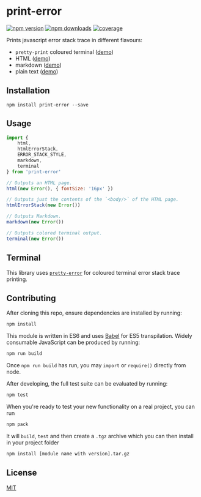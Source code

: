 # print-error

[![npm version](https://img.shields.io/npm/v/print-error.svg?style=flat-square)](https://www.npmjs.com/package/print-error)
[![npm downloads](https://img.shields.io/npm/dm/print-error.svg?style=flat-square)](https://www.npmjs.com/package/print-error)
[![coverage](https://img.shields.io/coveralls/catamphetamine/print-error/master.svg?style=flat-square)](https://coveralls.io/r/catamphetamine/print-error?branch=master)

Prints javascript error stack trace in different flavours:

 * `pretty-print` coloured terminal ([demo](https://github.com/AriaMinaei/pretty-error))
 * HTML ([demo](https://github.com/catamphetamine/print-error/tree/master/test/examples/error.html))
 * markdown ([demo](https://github.com/catamphetamine/print-error/tree/master/test/examples/error.md))
 * plain text ([demo](https://github.com/catamphetamine/print-error/tree/master/test/examples/error.txt))

## Installation

```
npm install print-error --save
```

## Usage

```js
import {
	html,
	htmlErrorStack,
	ERROR_STACK_STYLE,
	markdown,
	terminal
} from 'print-error'

// Outputs an HTML page.
html(new Error(), { fontSize: '16px' })

// Outputs just the contents of the `<body/>` of the HTML page.
htmlErrorStack(new Error())

// Outputs Markdown.
markdown(new Error())

// Outputs colored terminal output.
terminal(new Error())
```

## Terminal

This library uses [`pretty-error`](https://github.com/AriaMinaei/pretty-error) for coloured terminal error stack trace printing.

## Contributing

After cloning this repo, ensure dependencies are installed by running:

```sh
npm install
```

This module is written in ES6 and uses [Babel](http://babeljs.io/) for ES5
transpilation. Widely consumable JavaScript can be produced by running:

```sh
npm run build
```

Once `npm run build` has run, you may `import` or `require()` directly from
node.

After developing, the full test suite can be evaluated by running:

```sh
npm test
```

When you're ready to test your new functionality on a real project, you can run

```sh
npm pack
```

It will `build`, `test` and then create a `.tgz` archive which you can then install in your project folder

```sh
npm install [module name with version].tar.gz
```

## License

[MIT](LICENSE)